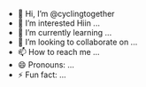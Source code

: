 - 👋 Hi, I’m @cyclingtogether
- 👀 I’m interested Hiin ...
- 🌱 I’m currently learning ...
- 💞️ I’m looking to collaborate on ...
- 📫 How to reach me ...
- 😄 Pronouns: ...
- ⚡ Fun fact: ...

<!---
cyclingtogether/cyclingtogether is a ✨ special ✨ repository because its `README.md` (this file) appears on your GitHub profile.
You can click the Preview link to take a look at your changes.
--->
